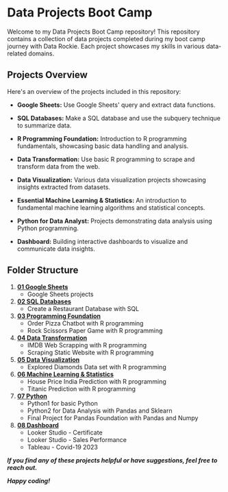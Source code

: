 # Data Projects Boot Camp

Welcome to my Data Projects Boot Camp repository! This repository contains a collection of data projects completed during my boot camp journey with Data Rockie. Each project showcases my skills in various data-related domains.

## Projects Overview

Here's an overview of the projects included in this repository:

- **Google Sheets:** Use Google Sheets' query and extract data functions.

- **SQL Databases:** Make a SQL database and use the subquery technique to summarize data.

- **R Programming Foundation:** Introduction to R programming fundamentals, showcasing basic data handling and analysis.

- **Data Transformation:** Use basic R programming to scrape and transform data from the web.
- **Data Visualization:** Various data visualization projects showcasing insights extracted from datasets.

- **Essential Machine Learning & Statistics:** An introduction to fundamental machine learning algorithms and statistical concepts.

- **Python for Data Analyst:** Projects demonstrating data analysis using Python programming.

- **Dashboard:** Building interactive dashboards to visualize and communicate data insights.

## Folder Structure

1. [**01 Google Sheets**](https://github.com/Gnampet/data-science-bootcampt7/tree/main/01%20Google%20Sheets)
   - Google Sheets projects 
2. [**02 SQL Databases**](https://github.com/Gnampet/data-science-bootcampt7/tree/main/02%20SQL%20Databases)
   - Create a Restaurant Database with SQL  
3. [**03 Programming Foundation**](https://github.com/Gnampet/data-science-bootcampt7/tree/main/03%20Programming%20Foundation)
   - Order Pizza Chatbot with R programming
   - Rock Scissors Paper Game with R programming
4. [**04 Data Transformation**](https://github.com/Gnampet/data-science-bootcampt7/tree/main/04%20Data%20Transformation)
   - IMDB Web Scrapping with R programming
   - Scraping Static Website with R programming
5. [**05 Data Visualization**](https://github.com/Gnampet/data-science-bootcampt7/tree/main/05%20%20Data%20Visualization)
   - Explored Diamonds Data set with R programming 
6. [**06 Machine Learning & Statistics**](https://github.com/Gnampet/data-science-bootcampt7/tree/main/06%20%20Machine%20Learning%20%26%20Statistics)
   - House Price India Prediction with R programming
   - Titanic Prediction with R programming
7. [**07 Python**](https://github.com/Gnampet/data-science-bootcampt7/tree/main/07%20Python)
   - Python1 for basic Python
   - Python2 for Data Analysis with Pandas and Sklearn
   - Final Project for Pandas Foundation with Pandas and Numpy
8. [**08 Dashboard**](https://github.com/Gnampet/data-science-bootcampt7/tree/main/08%20Dashboard)
   - Looker Studio - Certificate
   - Looker Studio - Sales Performance
   - Tableau - Covid-19 2023


_**If you find any of these projects helpful or have suggestions, feel free to reach out.**_

_**Happy coding!**_
